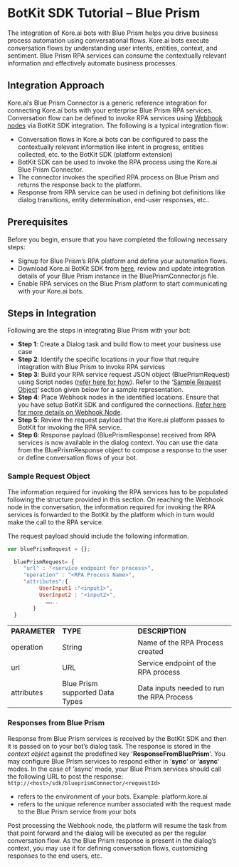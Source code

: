 # BotKit SDK Tutorial – Blue Prism

The integration of Kore.ai bots with Blue Prism helps you drive business process automation using conversational flows. Kore.ai bots execute conversation flows by understanding user intents, entities, context, and sentiment. Blue Prism RPA services can consume the contextually relevant information and effectively automate business processes.

## Integration Approach

Kore.ai’s Blue Prism Connector is a generic reference integration for connecting Kore.ai bots with your enterprise Blue Prism RPA services. Conversation flow can be defined to invoke RPA services using [Webhook nodes](../../automation/use-cases/dialogs/node-types/working-with-the-web-hook-node) via BotKit SDK integration. The following is a typical integration flow:

* Conversation flows in Kore.ai bots can be configured to pass the contextually relevant information like intent in progress, entities collected, etc. to the BotKit SDK (platform extension)
* BotKit SDK can be used to invoke the RPA process using the Kore.ai Blue Prism Connector.
* The connector invokes the specified RPA process on Blue Prism and returns the response back to the platform.
* Response from RPA service can be used in defining bot definitions like dialog transitions, entity determination, end-user responses, etc..

## Prerequisites

Before you begin, ensure that you have completed the following necessary steps:

* Signup for Blue Prism’s RPA platform and define your automation flows.
* Download Kore.ai BotKit SDK from [here](https://github.com/Koredotcom/BotKit),  review and update integration details of your Blue Prism instance in the BluePrismConnector.js file.
* Enable RPA services on the Blue Prism platform to start communicating with your Kore.ai bots.

## Steps in Integration

Following are the steps in integrating Blue Prism with your bot:

* **Step 1**: Create a Dialog task and build flow to meet your business use case
* **Step 2**: Identify the specific locations in your flow that require integration with Blue Prism to invoke RPA services
* **Step 3**: Build your RPA service request JSON object (BluePrismRequest) using Script nodes ([refer here for how](../../automation/use-cases/dialogs/node-types/working-with-the-script-node)). Refer to the ‘[Sample Request Object](#sample-request-object)‘ section given below for a sample representation.
* **Step 4**: Place Webhook nodes in the identified locations. Ensure that you have setup BotKit SDK and configured the connections. [Refer here for more details on Webhook Node](../../automation/use-cases/dialogs/node-types/working-with-the-web-hook-node).
* **Step 5**: Review the request payload that the Kore.ai platform passes to BotKit for invoking the RPA service.
* **Step 6**: Response payload (BluePrismResponse) received from RPA services is now available in the dialog context. You can use the data from the BluePrismResponse object to compose a response to the user or define conversation flows of your bot.

### Sample Request Object

The information required for invoking the RPA services has to be populated following the structure provided in this section. On reaching the Webhook node in the conversation, the information required for invoking the RPA services is forwarded to the BotKit by the platform which in turn would make the call to the RPA service.

The request payload should include the following information.

```javascript
var bluePrismRequest = {};

  bluePrismRequest= {
     "url" : "<service endpoint for process>",
     "operation" : "<RPA Process Name>",
     "attributes":{
          UserInput1 :"<input1>",
          UserInput2 : "<input2>",
            ……..
        }
  }
```

<table>
  <tr>
   <td><strong>PARAMETER</strong>
   </td>
   <td><strong>TYPE</strong>
   </td>
   <td><strong>DESCRIPTION</strong>
   </td>
  </tr>
  <tr>
   <td>operation
   </td>
   <td>String
   </td>
   <td>Name of the RPA Process created
   </td>
  </tr>
  <tr>
   <td>url
   </td>
   <td>URL
   </td>
   <td>Service endpoint of the RPA process
   </td>
  </tr>
  <tr>
   <td>attributes
   </td>
   <td>Blue Prism supported Data Types
   </td>
   <td>Data inputs needed to run the RPA Process
   </td>
  </tr>
</table>

### Responses from Blue Prism

Response from Blue Prism services is received by the BotKit SDK and then it is passed on to your bot’s dialog task. The response is stored in the _context object_ against the predefined key '**ResponseFromBluePrism**'. You may configure Blue Prism services to respond either in ‘**sync**‘ or ‘**async**‘ modes. In the case of ‘async’ mode, your Blue Prism services should call the following URL to post the response: `http://<host>/sdk/blueprismConnector/<requestId>`

* <host> refers to the environment of your bots. Example: platform.kore.ai
* <requestId> refers to the unique reference number associated with the request made to the Blue Prism service from your bots

Post processing the Webhook node, the platform will resume the task from that point forward and the dialog will be executed as per the regular conversation flow. As the Blue Prism response is present in the dialog’s context, you may use it for defining conversation flows, customizing responses to the end users, etc.
